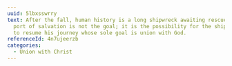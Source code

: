 ```yaml
---
uuid: 5lbxsswrry
text: After the fall, human history is a long shipwreck awaiting rescue:but the
  port of salvation is not the goal; it is the possibility for the shipwrecked
  to resume his journey whose sole goal is union with God.
referenceId: 4n7ujeerzb
categories:
  - Union with Christ
---
```

